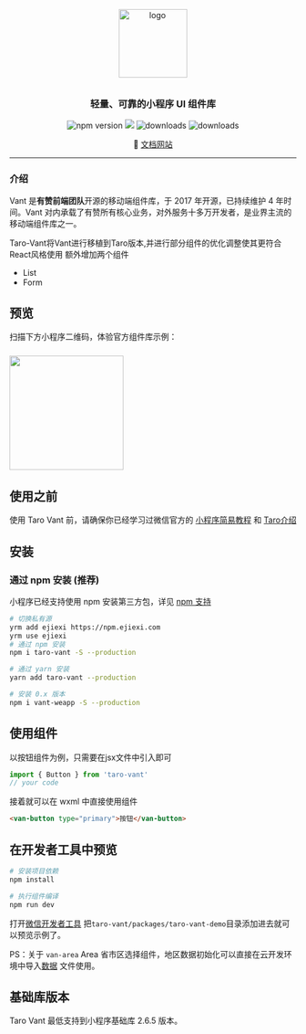 <p align="center">
  <img alt="logo" src="https://img.yzcdn.cn/vant/logo.png" width="120" style="margin-bottom: 10px;">
</p>
<h3 align="center">轻量、可靠的小程序 UI 组件库</h3>

<p align="center">
  <img src="https://img.shields.io/npm/v/@vant/weapp.svg?style=for-the-badge" alt="npm version" />
  <img src="https://img.shields.io/badge/License-MIT-blue.svg?style=for-the-badge&color=#4fc08d" />
  <img src="https://img.shields.io/npm/dt/@vant/weapp.svg?style=for-the-badge&color=#4fc08d" alt="downloads" />
  <img src="https://img.shields.io/npm/dm/@vant/weapp.svg?style=for-the-badge&color=#4fc08d" alt="downloads" />
</p>

<p align="center">
  🌈 <a href="https://youzan.github.io/vant-weapp">文档网站</a>
</p>

---


### 介绍

Vant 是**有赞前端团队**开源的移动端组件库，于 2017 年开源，已持续维护 4 年时间。Vant 对内承载了有赞所有核心业务，对外服务十多万开发者，是业界主流的移动端组件库之一。

Taro-Vant将Vant进行移植到Taro版本,并进行部分组件的优化调整使其更符合React风格使用
额外增加两个组件
* List
* Form 

## 预览

扫描下方小程序二维码，体验官方组件库示例：

<img src="https://img.yzcdn.cn/vant-weapp/qrcode-201808101114.jpg" width="200" height="200" style="margin-top: 10px;" >

## 使用之前

使用 Taro Vant 前，请确保你已经学习过微信官方的 [小程序简易教程](https://developers.weixin.qq.com/miniprogram/dev/framework/) 和 [Taro介绍](https://taro-docs.jd.com/taro/docs/README/index.html)

## 安装

### 通过 npm 安装 (推荐)

小程序已经支持使用 npm 安装第三方包，详见 [npm 支持](https://developers.weixin.qq.com/miniprogram/dev/devtools/npm.html?search-key=npm)

```bash
# 切换私有源
yrm add ejiexi https://npm.ejiexi.com
yrm use ejiexi
# 通过 npm 安装
npm i taro-vant -S --production

# 通过 yarn 安装
yarn add taro-vant --production

# 安装 0.x 版本
npm i vant-weapp -S --production
```


## 使用组件

以按钮组件为例，只需要在jsx文件中引入即可

```jsx
import { Button } from 'taro-vant'
// your code

```

接着就可以在 wxml 中直接使用组件

```html
<van-button type="primary">按钮</van-button>
```

## 在开发者工具中预览

```bash
# 安装项目依赖
npm install

# 执行组件编译
npm run dev
```

打开[微信开发者工具](https://developers.weixin.qq.com/miniprogram/dev/devtools/download.html) 把`taro-vant/packages/taro-vant-demo`目录添加进去就可以预览示例了。

PS：关于 `van-area` Area 省市区选择组件，地区数据初始化可以直接在云开发环境中导入[数据](https://github.com/youzan/vant-weapp/blob/dev/example/database_area.json) 文件使用。

## 基础库版本

Taro Vant 最低支持到小程序基础库 2.6.5 版本。
